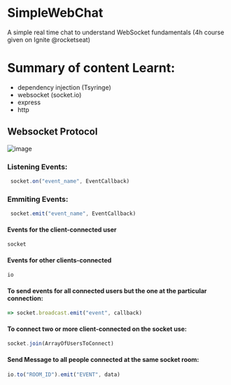 # SimpleWebChat
A simple real time chat to understand WebSocket fundamentals
(4h course given on Ignite @rocketseat)

# Summary of content Learnt:
- dependency injection (Tsyringe)
- websocket (socket.io)
- express
- http

## Websocket Protocol
![image](https://github.com/ArthurDias01/SimpleWebChat/assets/83284629/d9cb84ff-4190-46ca-b2b0-c9eed8c0d5a7)

### Listening Events:

  ```ts
   socket.on("event_name", EventCallback)
```

### Emmiting Events:
  ```ts
   socket.emit("event_name", EventCallback)
```

#### Events for the client-connected user
```ts
socket
```

#### Events for other clients-connected
```ts
io
```

#### To send events for all connected users but the one at the particular connection:
```ts
=> socket.broadcast.emit("event", callback)
```

#### To connect two or more client-connected on the socket use:
```ts
socket.join(ArrayOfUsersToConnect)
```

#### Send Message to all people connected at the same socket room:
```ts
io.to("ROOM_ID").emit("EVENT", data)
```
